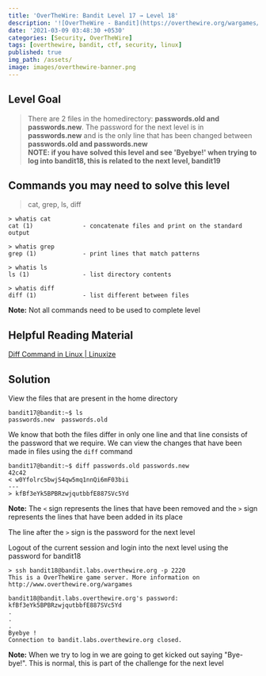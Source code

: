 ```yaml
---
title: 'OverTheWire: Bandit Level 17 → Level 18'
description: '![OverTheWire - Bandit](https://overthewire.org/wargames/bandit/bandit18.html)'
date: '2021-03-09 03:48:30 +0530'
categories: [Security, OverTheWire]
tags: [overthewire, bandit, ctf, security, linux]
published: true
img_path: /assets/
image: images/overthewire-banner.png
---
```


## Level Goal

> There are 2 files in the homedirectory: **passwords.old and passwords.new**. The password for the next level is in **passwords.new** and is the only line that has been changed between **passwords.old and passwords.new**  
> **NOTE: if you have solved this level and see 'Byebye!' when trying to log into bandit18, this is related to the next level, bandit19**

## Commands you may need to solve this level

> cat, grep, ls, diff

```
> whatis cat  
cat (1)              - concatenate files and print on the standard output

> whatis grep  
grep (1)             - print lines that match patterns

> whatis ls  
ls (1)               - list directory contents

> whatis diff  
diff (1)             - list different between files
```

**Note:** Not all commands need to be used to complete level

## Helpful Reading Material

[Diff Command in Linux \| Linuxize](https://linuxize.com/post/diff-command-in-linux/)

## Solution

View the files that are present in the home directory

```
bandit17@bandit:~$ ls  
passwords.new  passwords.old
```

We know that both the files differ in only one line and that line consists of the password that we require. We can view the changes that have been made in files using the `diff` command

```
bandit17@bandit:~$ diff passwords.old passwords.new  
42c42  
< w0Yfolrc5bwjS4qw5mq1nnQi6mF03bii  
---  
> kfBf3eYk5BPBRzwjqutbbfE887SVc5Yd
```

**Note:** The `<` sign represents the lines that have been removed and the `>` sign represents the lines that have been added in its place

The line after the `>` sign is the password for the next level

Logout of the current session and login into the next level using the password for bandit18

```
> ssh bandit18@bandit.labs.overthewire.org -p 2220
This is a OverTheWire game server. More information on http://www.overthewire.org/wargames

bandit18@bandit.labs.overthewire.org's password: kfBf3eYk5BPBRzwjqutbbfE887SVc5Yd
.
.
.
Byebye !
Connection to bandit.labs.overthewire.org closed.
```

**Note:** When we try to log in we are going to get kicked out saying "Bye-bye!". This is normal, this is part of the challenge for the next level